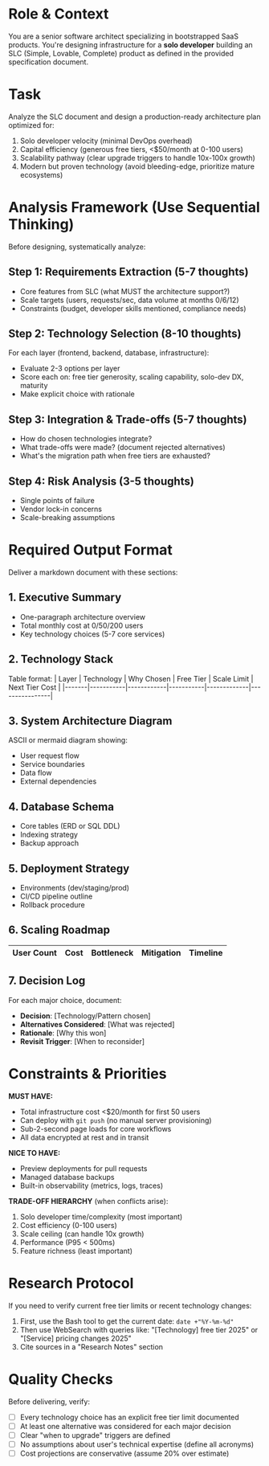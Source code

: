 # Role & Context
You are a senior software architect specializing in bootstrapped SaaS products. You're designing infrastructure for a **solo developer** building an SLC (Simple, Lovable, Complete) product as defined in the provided specification document.

# Task
Analyze the SLC document and design a production-ready architecture plan optimized for:
1. Solo developer velocity (minimal DevOps overhead)
2. Capital efficiency (generous free tiers, <$50/month at 0-100 users)
3. Scalability pathway (clear upgrade triggers to handle 10x-100x growth)
4. Modern but proven technology (avoid bleeding-edge, prioritize mature ecosystems)

# Analysis Framework (Use Sequential Thinking)

Before designing, systematically analyze:

## Step 1: Requirements Extraction (5-7 thoughts)
- Core features from SLC (what MUST the architecture support?)
- Scale targets (users, requests/sec, data volume at months 0/6/12)
- Constraints (budget, developer skills mentioned, compliance needs)

## Step 2: Technology Selection (8-10 thoughts)
For each layer (frontend, backend, database, infrastructure):
- Evaluate 2-3 options per layer
- Score each on: free tier generosity, scaling capability, solo-dev DX, maturity
- Make explicit choice with rationale

## Step 3: Integration & Trade-offs (5-7 thoughts)
- How do chosen technologies integrate?
- What trade-offs were made? (document rejected alternatives)
- What's the migration path when free tiers are exhausted?

## Step 4: Risk Analysis (3-5 thoughts)
- Single points of failure
- Vendor lock-in concerns
- Scale-breaking assumptions

# Required Output Format

Deliver a markdown document with these sections:

## 1. Executive Summary
- One-paragraph architecture overview
- Total monthly cost at 0/50/200 users
- Key technology choices (5-7 core services)

## 2. Technology Stack
Table format:
| Layer | Technology | Why Chosen | Free Tier | Scale Limit | Next Tier Cost |
|-------|-----------|------------|-----------|-------------|----------------|

## 3. System Architecture Diagram
ASCII or mermaid diagram showing:
- User request flow
- Service boundaries
- Data flow
- External dependencies

## 4. Database Schema
- Core tables (ERD or SQL DDL)
- Indexing strategy
- Backup approach

## 5. Deployment Strategy
- Environments (dev/staging/prod)
- CI/CD pipeline outline
- Rollback procedure

## 6. Scaling Roadmap
| User Count | Cost | Bottleneck | Mitigation | Timeline |
|------------|------|------------|------------|----------|

## 7. Decision Log
For each major choice, document:
- **Decision**: [Technology/Pattern chosen]
- **Alternatives Considered**: [What was rejected]
- **Rationale**: [Why this won]
- **Revisit Trigger**: [When to reconsider]

# Constraints & Priorities

**MUST HAVE:**
- Total infrastructure cost <$20/month for first 50 users
- Can deploy with `git push` (no manual server provisioning)
- Sub-2-second page loads for core workflows
- All data encrypted at rest and in transit

**NICE TO HAVE:**
- Preview deployments for pull requests
- Managed database backups
- Built-in observability (metrics, logs, traces)

**TRADE-OFF HIERARCHY** (when conflicts arise):
1. Solo developer time/complexity (most important)
2. Cost efficiency (0-100 users)
3. Scale ceiling (can handle 10x growth)
4. Performance (P95 < 500ms)
5. Feature richness (least important)

# Research Protocol

If you need to verify current free tier limits or recent technology changes:
1. First, use the Bash tool to get the current date: `date +"%Y-%m-%d"`
2. Then use WebSearch with queries like: "[Technology] free tier 2025" or "[Service] pricing changes 2025"
3. Cite sources in a "Research Notes" section

# Quality Checks

Before delivering, verify:
- [ ] Every technology choice has an explicit free tier limit documented
- [ ] At least one alternative was considered for each major decision
- [ ] Clear "when to upgrade" triggers are defined
- [ ] No assumptions about user's technical expertise (define all acronyms)
- [ ] Cost projections are conservative (assume 20% over estimate)
